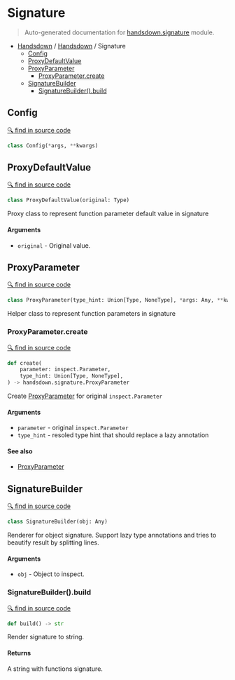 # Signature

> Auto-generated documentation for [handsdown.signature](../handsdown/signature.py) module.

- [Handsdown](README.md#handsdown) / [Handsdown](handsdown_index.md#handsdown) / Signature
  - [Config](#config)
  - [ProxyDefaultValue](#proxydefaultvalue)
  - [ProxyParameter](#proxyparameter)
    - [ProxyParameter.create](#proxyparametercreate)
  - [SignatureBuilder](#signaturebuilder)
    - [SignatureBuilder().build](#signaturebuilderbuild)

## Config

[🔍 find in source code](../handsdown/signature.py#l10)

```python
class Config(*args, **kwargs)
```

## ProxyDefaultValue

[🔍 find in source code](../handsdown/signature.py#l15)

```python
class ProxyDefaultValue(original: Type)
```

Proxy class to represent function parameter default value in signature

#### Arguments

- `original` - Original value.

## ProxyParameter

[🔍 find in source code](../handsdown/signature.py#l39)

```python
class ProxyParameter(type_hint: Union[Type, NoneType], *args: Any, **kwargs: Any)
```

Helper class to represent function parameters in signature

### ProxyParameter.create

[🔍 find in source code](../handsdown/signature.py#l57)

```python
def create(
    parameter: inspect.Parameter,
    type_hint: Union[Type, NoneType],
) -> handsdown.signature.ProxyParameter
```

Create [ProxyParameter](#proxyparameter) for original `inspect.Parameter`

#### Arguments

- `parameter` - original `inspect.Parameter`
- `type_hint` - resoled type hint that should replace a lazy annotation

#### See also

- [ProxyParameter](#proxyparameter)

## SignatureBuilder

[🔍 find in source code](../handsdown/signature.py#l78)

```python
class SignatureBuilder(obj: Any)
```

Renderer for object signature. Support lazy type annotations and tries
to beautify result by splitting lines.

#### Arguments

- `obj` - Object to inspect.

### SignatureBuilder().build

[🔍 find in source code](../handsdown/signature.py#l132)

```python
def build() -> str
```

Render signature to string.

#### Returns

A string with functions signature.

